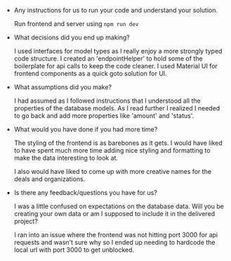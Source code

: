 - Any instructions for us to run your code and understand your solution.

    Run frontend and server using `npm run dev`

- What decisions did you end up making?

    I used interfaces for model types as I really enjoy a more strongly typed code structure.
    I created an 'endpointHelper' to hold some of the boilerplate for api calls to keep the code cleaner.
    I used Material UI for frontend components as a quick goto solution for UI.

- What assumptions did you make?

    I had assumed as I followed instructions that I understood all the properties of the database models.
    As I read further I realized I needed to go back and add more properties like 'amount' and 'status'.

- What would you have done if you had more time?

    The styling of the frontend is as barebones as it gets.
    I would have liked to have spent much more time adding nice styling and formatting
    to make the data interesting to look at. 

    I also would have liked to come up with more creative names for the deals and organizations.

- Is there any feedback/questions you have for us?

    I was a little confused on expectations on the database data. Will you be creating your own data
    or am I supposed to include it in the delivered project?

    I ran into an issue where the frontend was not hitting port 3000 for api requests and wasn't sure why
    so I ended up needing to hardcode the local url with port 3000 to get unblocked.